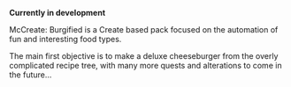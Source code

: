 **Currently in development**

McCreate: Burgified is a Create based pack focused on the automation of fun and interesting food types.

The main first objective is to make a deluxe cheeseburger from the overly complicated recipe tree, with many more quests and alterations to come in the future…
